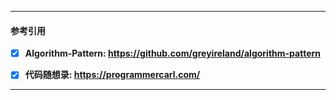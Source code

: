 ------

#### **参考引用**



- [x] **Algorithm-Pattern: https://github.com/greyireland/algorithm-pattern**
- [x] **代码随想录: https://programmercarl.com/**



------

